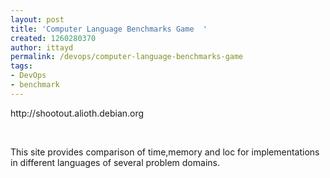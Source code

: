 ```yaml
---
layout: post
title: 'Computer Language Benchmarks Game  '
created: 1260280370
author: ittayd
permalink: /devops/computer-language-benchmarks-game
tags:
- DevOps
- benchmark
---
```

<p>http://shootout.alioth.debian.org</p>
<p>&nbsp;</p>
<p>This site provides comparison of time,memory and loc for implementations in different languages of several problem domains. </p>
